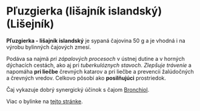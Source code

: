 Pľuzgierka (lišajník islandský) (Lišejník)
==========================================

**Pľuzgierka - lišajník islandský** je sypaná čajovina 50 g a je vhodná i na
výrobu bylinných čajových zmesí.

Podáva sa najmä *pri zápalových procesoch* v ústnej dutine a v horných dýchacích
cestách, ako aj pri *tuberkulóznych stavoch*. *Zlepšuje trávenie* a napomáha
**pri liečbe** črevných katarov a pri liečbe a prevencii žalúdočných a črevných
vredov. Celkovo pôsobí ako **posilňujúci** prostriedok.

Čaj vykazuje dobrý synergický účinok s čajom [Bronchiol](../caje/bronchiol).

Viac o bylinke na [tejto stránke](../bylinky/lisajnik-islandsky).

